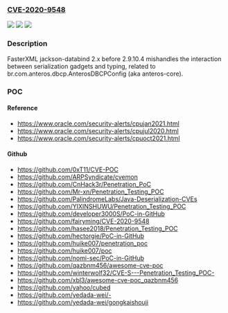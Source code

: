 ### [CVE-2020-9548](https://cve.mitre.org/cgi-bin/cvename.cgi?name=CVE-2020-9548)
![](https://img.shields.io/static/v1?label=Product&message=n%2Fa&color=blue)
![](https://img.shields.io/static/v1?label=Version&message=n%2Fa&color=blue)
![](https://img.shields.io/static/v1?label=Vulnerability&message=n%2Fa&color=brighgreen)

### Description

FasterXML jackson-databind 2.x before 2.9.10.4 mishandles the interaction between serialization gadgets and typing, related to br.com.anteros.dbcp.AnterosDBCPConfig (aka anteros-core).

### POC

#### Reference
- https://www.oracle.com/security-alerts/cpujan2021.html
- https://www.oracle.com/security-alerts/cpujul2020.html
- https://www.oracle.com/security-alerts/cpuoct2021.html

#### Github
- https://github.com/0xT11/CVE-POC
- https://github.com/ARPSyndicate/cvemon
- https://github.com/CnHack3r/Penetration_PoC
- https://github.com/Mr-xn/Penetration_Testing_POC
- https://github.com/PalindromeLabs/Java-Deserialization-CVEs
- https://github.com/YIXINSHUWU/Penetration_Testing_POC
- https://github.com/developer3000S/PoC-in-GitHub
- https://github.com/fairyming/CVE-2020-9548
- https://github.com/hasee2018/Penetration_Testing_POC
- https://github.com/hectorgie/PoC-in-GitHub
- https://github.com/huike007/penetration_poc
- https://github.com/huike007/poc
- https://github.com/nomi-sec/PoC-in-GitHub
- https://github.com/qazbnm456/awesome-cve-poc
- https://github.com/winterwolf32/CVE-S---Penetration_Testing_POC-
- https://github.com/xbl3/awesome-cve-poc_qazbnm456
- https://github.com/yahoo/cubed
- https://github.com/yedada-wei/-
- https://github.com/yedada-wei/gongkaishouji

